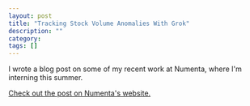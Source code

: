 ```yaml
---
layout: post
title: "Tracking Stock Volume Anomalies With Grok"
description: ""
category: 
tags: []
---
```


I wrote a blog post on some of my recent work at Numenta, where I'm interning this summer. 

[Check out the post on Numenta's website.](http://numenta.com/technology/blog/detecting-anomalies-in-stock-volumes.html)

